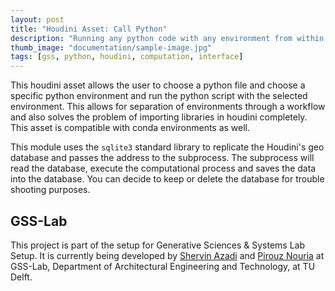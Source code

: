 ```yaml
---
layout: post
title: "Houdini Asset: Call Python"
description: "Running any python code with any environment from within Houdini"
thumb_image: "documentation/sample-image.jpg"
tags: [gss, python, houdini, computation, interface]
---
```


This houdini asset allows the user to choose a python file and choose a specific python environment and run the python script with the selected environment. This allows for separation of environments through a workflow and also solves the problem of importing libraries in houdini completely. This asset is compatible with conda environments as well.

This module uses the `sqlite3` standard library to replicate the Houdini's geo database and passes the address to the subprocess. The subprocess will read the database, execute the computational process and saves the data into the database. You can decide to keep or delete the database for trouble shooting purposes.

## GSS-Lab

This project is part of the setup for Generative Sciences & Systems Lab Setup. It is currently being developed by [Shervin Azadi](https://github.com/shervinazadi) and [Pirouz Nouria](https://github.com/Pirouz-Nourian) at GSS-Lab, Department of Architectural Engineering and Technology, at TU Delft.

